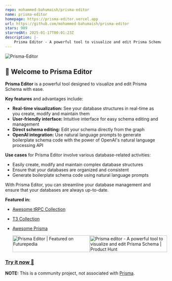 ```yaml
---
repo: mohammed-bahumaish/prisma-editor
name: prisma-editor
homepage: https://prisma-editor.vercel.app
url: https://github.com/mohammed-bahumaish/prisma-editor
stars: 909
starredAt: 2025-01-17T00:01:23Z
description: |-
    Prisma Editor - A powerful tool to visualize and edit Prisma Schema.
---
```


![Prisma-Editor](https://github.com/mohammed-bahumaish/prisma-editor/blob/main/apps/web/public/images/banner.png?raw=true)

## 👋 Welcome to Prisma Editor

**Prisma Editor** is a powerful tool designed to visualize and edit Prisma Schema with ease.

**Key features** and advantages include:

- **Real-time visualization:** See your database structures in real-time as you create, modify and maintain them
- **User-friendly interface:** Intuitive interface for easy schema editing and management
- **Direct schema editing:** Edit your schema directly from the graph
- **OpenAI integration:** Use natural language prompts to generate boilerplate schema code with the power of OpenAI's natural language processing API

**Use cases** for Prisma Editor involve various database-related activities:

- Easily create, modify and maintain complex database structures
- Ensure that your databases are organized and consistent
- Generate boilerplate schema code using natural language prompts

With Prisma Editor, you can streamline your database management and ensure that your databases are always up-to-date.

**Featured in:**

- [Awesome tRPC Collection](https://trpc.io/docs/awesome-trpc#-open-source-projects-using-trpc)
- [T3 Collection](https://create.t3.gg/en/t3-collection)
- [Awesome Prisma](https://github.com/catalinmiron/awesome-prisma)

    <div style="display: flex;">
    <a href="https://futurepedia.io/tool/prisma-editor?utm_source=prisma-editor_embed" style="width: 250px; height: 54px;" width="250" height="54">
      <img src="https://futurepedia.io/api/image-widget?toolId=6d9b85ac-f1ca-45c7-b4d5-5207a6cdf6ce" alt="Prisma Editor | Featured on Futurepedia" style="width: 250px; height: 54px;" width="250" height="54">
    </a>

    <a href="https://www.producthunt.com/posts/prisma-editor?utm_source=badge-featured&utm_medium=badge&utm_souce=badge-prisma&#0045;editor" target="_blank">
      <img src="https://api.producthunt.com/widgets/embed-image/v1/featured.svg?post_id=388147&theme=light" alt="Prisma&#0032;editor - A&#0032;powerful&#0032;tool&#0032;to&#0032;visualize&#0032;and&#0032;edit&#0032;Prisma&#0032;Schema | Product Hunt" style="width: 250px; height: 54px;" width="250" height="54" />
    </a>
  </div>

### [Try it now 🚀](https://prisma-editor.vercel.app)

**NOTE:** This is a community project, not associated with [Prisma](https://prisma.io).

